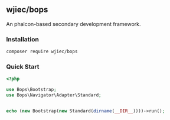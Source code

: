 wjiec/bops
----------

An phalcon-based secondary development framework.


### Installation

```bash
composer require wjiec/bops
```


### Quick Start
```php
<?php

use Bops\Bootstrap;
use Bops\Navigator\Adapter\Standard;


echo (new Bootstrap(new Standard(dirname(__DIR__))))->run();
```
